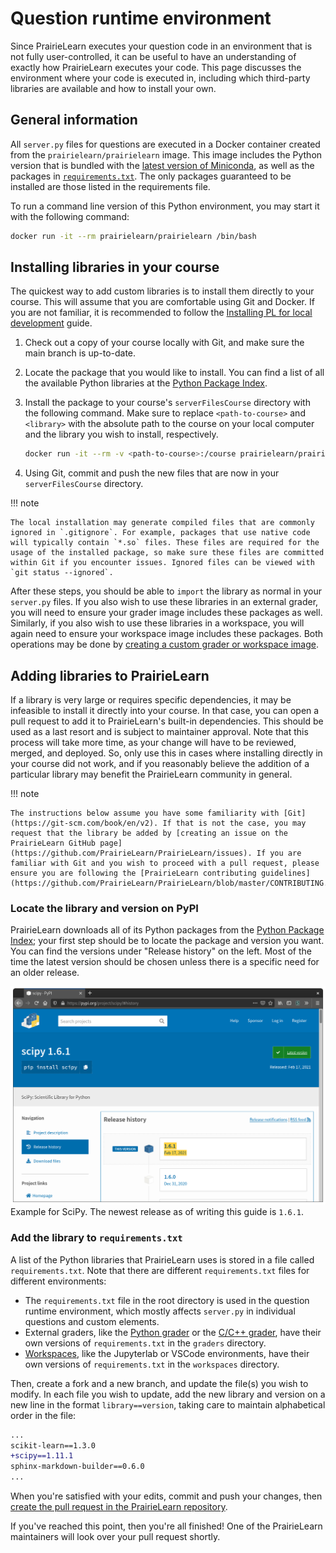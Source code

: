 # Question runtime environment

Since PrairieLearn executes your question code in an environment that is not fully user-controlled, it can be useful to have an understanding of exactly how PrairieLearn executes your code. This page discusses the environment where your code is executed in, including which third-party libraries are available and how to install your own.

## General information

All `server.py` files for questions are executed in a Docker container created from the `prairielearn/prairielearn` image. This image includes the Python version that is bundled with the [latest version of Miniconda](https://docs.conda.io/en/latest/miniconda.html), as well as the packages in [`requirements.txt`](https://github.com/PrairieLearn/PrairieLearn/blob/master/requirements.txt). The only packages guaranteed to be installed are those listed in the requirements file.

To run a command line version of this Python environment, you may start it with the following command:

```sh
docker run -it --rm prairielearn/prairielearn /bin/bash
```

## Installing libraries in your course

The quickest way to add custom libraries is to install them directly to your course. This will assume that you are comfortable using Git and Docker. If you are not familiar, it is recommended to follow the [Installing PL for local development](../installing.md) guide.

1. Check out a copy of your course locally with Git, and make sure the main branch is up-to-date.
2. Locate the package that you would like to install. You can find a list of all the available Python libraries at the [Python Package Index](https://pypi.org).
3. Install the package to your course's `serverFilesCourse` directory with the following command. Make sure to replace `<path-to-course>` and `<library>` with the absolute path to the course on your local computer and the library you wish to install, respectively.

   ```sh
   docker run -it --rm -v <path-to-course>:/course prairielearn/prairielearn pip3 install --target /course/serverFilesCourse <library>
   ```

4. Using Git, commit and push the new files that are now in your `serverFilesCourse` directory.

!!! note

    The local installation may generate compiled files that are commonly ignored in `.gitignore`. For example, packages that use native code will typically contain `*.so` files. These files are required for the usage of the installed package, so make sure these files are committed within Git if you encounter issues. Ignored files can be viewed with `git status --ignored`.

After these steps, you should be able to `import` the library as normal in your `server.py` files. If you also wish to use these libraries in an external grader, you will need to ensure your grader image includes these packages as well. Similarly, if you also wish to use these libraries in a workspace, you will again need to ensure your workspace image includes these packages. Both operations may be done by [creating a custom grader or workspace image](../dockerImages.md#custom-variations-of-maintained-images).

## Adding libraries to PrairieLearn

If a library is very large or requires specific dependencies, it may be infeasible to install it directly into your course. In that case, you can open a pull request to add it to PrairieLearn's built-in dependencies. This should be used as a last resort and is subject to maintainer approval. Note that this process will take more time, as your change will have to be reviewed, merged, and deployed. So, only use this in cases where installing directly in your course did not work, and if you reasonably believe the addition of a particular library may benefit the PrairieLearn community in general.

!!! note

    The instructions below assume you have some familiarity with [Git](https://git-scm.com/book/en/v2). If that is not the case, you may request that the library be added by [creating an issue on the PrairieLearn GitHub page](https://github.com/PrairieLearn/PrairieLearn/issues). If you are familiar with Git and you wish to proceed with a pull request, please ensure you are following the [PrairieLearn contributing guidelines](https://github.com/PrairieLearn/PrairieLearn/blob/master/CONTRIBUTING.md).

### Locate the library and version on PyPI

PrairieLearn downloads all of its Python packages from the [Python Package Index](https://pypi.org); your first step should be to locate the package and version you want. You can find the versions under "Release history" on the left. Most of the time the latest version should be chosen unless there is a specific need for an older release.

![SciPy release page](scipy_version.png)
Example for SciPy. The newest release as of writing this guide is `1.6.1`.

### Add the library to `requirements.txt`

A list of the Python libraries that PrairieLearn uses is stored in a file called `requirements.txt`. Note that there are different `requirements.txt` files for different environments:

- The `requirements.txt` file in the root directory is used in the question runtime environment, which mostly affects `server.py` in individual questions and custom elements.
- External graders, like the [Python grader](../python-grader/index.md) or the [C/C++ grader](../c-grader/index.md), have their own versions of `requirements.txt` in the `graders` directory.
- [Workspaces](../workspaces/index.md), like the Jupyterlab or VSCode environments, have their own versions of `requirements.txt` in the `workspaces` directory.

Then, create a fork and a new branch, and update the file(s) you wish to modify. In each file you wish to update, add the new library and version on a new line in the format `library==version`, taking care to maintain alphabetical order in the file:

```diff
...
scikit-learn==1.3.0
+scipy==1.11.1
sphinx-markdown-builder==0.6.0
...
```

When you're satisfied with your edits, commit and push your changes, then [create the pull request in the PrairieLearn repository](https://github.com/PrairieLearn/PrairieLearn/pulls).

If you've reached this point, then you're all finished! One of the PrairieLearn maintainers will look over your pull request shortly.
